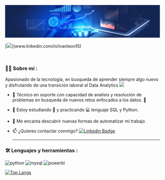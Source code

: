 <div id="header" align="center">
  <img decoding="async" src="https://github.com/ivan-leon15/ivan-leon15/blob/main/data-analyst.png" width="800"/>
</div>

[![]([https://img.shields.io/badge/LinkedIn-0077B5?style=for-the-badge&logo=linkedin&logoColor=white](https://img.shields.io/badge/-Ivan-blue?style=flat&logo=Linkedin&logoColor=white))](www.linkedin.com/in/ivanleon15)


<div id="badges" align="center">
<img decoding="async" src="https://visitor-badge-reloaded.herokuapp.com/badge?page_id=noelianav91.noelianav91&color=00cf00" alt=""/>

<div id="header" align="left">

### :technologist: Sobre mí :

Apasionado de la tecnología, en busqueda de aprender siempre algo nuevo y disfrutando de una transición laboral al Data Analytics <img decoding="async" src="https://media.giphy.com/media/WUlplcMpOCEmTGBtBW/giphy.gif" width="30">

* :telescope: Técnico en soporte con capacidad de analisis y resolución de problemas en busqueda de nuevos retos enfocados a los datos. :muscle:

* :seedling: Estoy estudiando :blue_book: y practicando :computer: lenguaje SQL y Python.

* :heartbeat: Me encanta descubrir nuevas formas de automatizar mi trabajo

* :mailbox: ¿Quieres contactar conmigo? [![Linkedin Badge](https://img.shields.io/badge/-Ivan-blue?style=flat&logo=Linkedin&logoColor=white)](www.linkedin.com/in/ivanleon15/)

  ---

### :hammer_and_wrench: Lenguajes y herramientas :

<div id="header" align="left">
    <img decoding="async" src="https://img.shields.io/badge/Python-3776AB?style=for-the-badge&logo=python&logoColor=white" alt="python"/>
  </a>
    <img decoding="async" src="https://img.shields.io/badge/MySQL-6DB33F?style=for-the-badge&logo=mysql&logoColor=white" alt="mysql"/>
  </a>
 <img decoding="async" src="https://img.shields.io/badge/Tableau-FFBE00?style=for-the-badge&logo=Power-BI&logoColor=white" alt="powerbi"/>
  </a>

</div>

[![Top Langs](https://github-readme-stats.vercel.app/api/top-langs/?username=noelianav91&layout=compact&theme=vision-friendly-dark)](https://github.com/anuraghazra/github-readme-stats)
<!--
**ivan-leon15/ivan-leon15** is a ✨ _special_ ✨ repository because its `README.md` (this file) appears on your GitHub profile.

Here are some ideas to get you started:

- 🔭 I’m currently working on ...
- 🌱 I’m currently learning ...
- 👯 I’m looking to collaborate on ...
- 🤔 I’m looking for help with ...
- 💬 Ask me about ...
- 📫 How to reach me: ...
- 😄 Pronouns: ...
- ⚡ Fun fact: ...
-->
